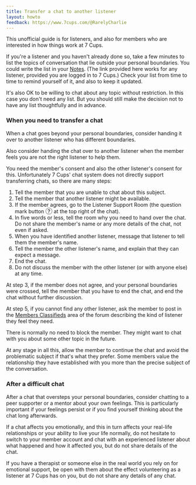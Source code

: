 ```yaml
---
title: Transfer a chat to another listener
layout: howto
feedback: https://www.7cups.com/@RarelyCharlie
---
```

This unofficial guide is for listeners, and also for members who are interested in how things work at 7 Cups.

If you're a listener and you haven't already done so, take a few minutes to list the topics of conversation
that lie outside your personal boundaries. You could write the list in your
[Notes](https://www.7cups.com/notes.php).
(The link provided here works for any listener, provided you are logged in to 7 Cups.) 
Check your list from time to time to remind yourself of it, and also to keep it updated.

It's also OK to be willing to chat about any topic without restriction. In this case you don't need any list. 
But you should still make the decision not to have any list thoughtfully and in advance.

### When you need to transfer a chat
When a chat goes beyond your personal boundaries, consider handing it over to another listener who has different boundaries.

Also consider handing the chat over to another listener when the member feels you are not the right listener to help them.

You need the member's consent and also the other listener's consent for this.
Unfortunately 7 Cups' chat system does not directly support transferring chats, so there are many steps:

1. Tell the member that you are unable to chat about this subject.
2. Tell the member that another listener might be available.
3. If the member agrees, go to the Listener Support Room (the question mark button 
<span style="display: inline-block; width: 1.2em; height: 1.2em; text-align: center; border: 1px solid #555; border-radius: .6em; color: #555; font-weight: bold;" title="Get help in listener support room">?</span> 
at the top right of the chat).
4. In five words or less, tell the room why you need to hand over the chat. 
Do not share the member's name or any more details of the chat, not even if asked.
5. When you have identified another listener, message that listener to tell them the member's name.
6. Tell the member the other listener's name, and explain that they can expect a message.
7. End the chat.
8. Do not discuss the member with the other listener (or with anyone else) at any time.

At step 3, if the member does not agree, and your personal boundaries were crossed, tell the member that you have to end the chat, and end the chat 
without further discussion.

At step 5, if you cannot find any other listener, ask the member to post in the [Members Classifieds](https://www.7cups.com/forum/GeneralSupport_28/MembersClassifieds_360/) area of the forum describing the kind of listener they feel they need.

There is normally no need to block the member. They might want to chat with you about some other topic in the future.

At any stage in all this, allow the member to continue the chat and avoid the problematic subject if that's what they prefer. Some members value the relationship they have established with you more than the precise subject of the conversation.

### After a difficult chat
After a chat that oversteps your personal boundaries, consider chatting to a peer supporter or a mentor 
about your own feelings. This is particularly important if your feelings persist or if you find yourself 
thinking about the chat long afterwards.

If a chat affects you emotionally, and this in turn affects your real-life relationships or your ability to live 
your life normally, do not hesitate to switch to your member account and chat with an experienced listener about 
what happened and how it affected you, but do not share details of the chat.

If you have a therapist or someone else in the real world you rely on for emotional support, be open with them 
about the effect volunteering as a listener at 7 Cups has on you, but do not share any details of any chat.
